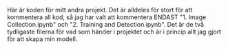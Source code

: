 Här är koden för mitt andra projekt. Det är alldeles för stort för att kommentera all kod, så jag har valt att kommentera ENDAST "1. Image Collection.ipynb" och "2. Training and Detection.ipynb".
Det är de två tydligaste filerna för vad som händer i projektet och är i princip allt jag gjort för att skapa min modell.
